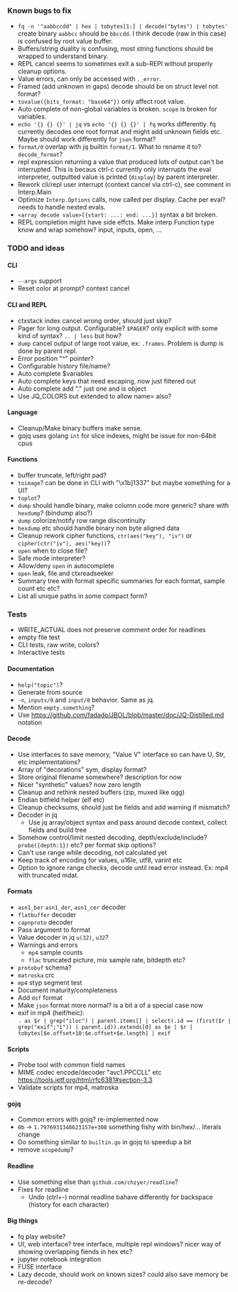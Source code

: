 ### Known bugs to fix

- `fq -n '"aabbccdd" | hex | tobytes[1:] | decode("bytes") | tobytes'` create binary `aabbcc` should be `bbccdd`. I think decode (raw in this case) is confused by root value buffer.
- Buffers/string duality is confusing, most string functions should be wrapped to understand binary.
- REPL cancel seems to sometimes exit a sub-REPl without properly cleanup options.
- Value errors, can only be accessed with `._error`.
- Framed (add unknown in gaps) decode should be on struct level not format?
- `tovalue({bits_format: "base64"})` only affect root value.
- Auto complete of non-global variables is broken. `scope` is broken for variables.
- `echo '{} {} {}' | jq` vs `echo '{} {} {}' | fq` works differently. fq currently decodes one root format and might add unknown fields etc. Maybe should work differently for `json` format?
- `format/0` overlap with jq builtin `format/1`. What to rename it to? `decode_format`?
- repl expression returning a value that produced lots of output can't be interrupted. This is becaus ctrl-c currently only interrupts the eval interpreter, outputted value is printed (`display`) by parent interpreter.
- Rework cli/repl user interrupt (context cancel via ctrl-c), see comment in Interp.Main
- Optimize `Interp.Options` calls, now called per display. Cache per eval? needs to handle nested evals.
- `<array decode value>[{start: ...: end: ...}]` syntax a bit broken.
- REPL completion might have side effcts. Make interp.Function type know and wrap somehow? input, inputs, open, ...

### TODO and ideas

#### CLI

- `--args` support
- Reset color at prompt? context cancel

#### CLI and REPL

- ctxstack index cancel wrong order, should just skip?
- Pager for long output. Configurable? `$PAGER`? only explicit with some kind of syntax? `.. | less` but how?
- `dump` cancel output of large root value, ex: `.frames`. Problem is dump is done by parent repl.
- Error position "^" pointer?
- Configurable history file/name?
- Auto complete $variables
- Auto complete keys that need escaping, now just filtered out
- Auto complete add "." just one and is object
- Use JQ_COLORS but extended to allow name= also?

#### Language

- Cleanup/Make binary buffers make sense.
- gojq uses golang `int` for slice indexes, might be issue for non-64bit cpus

#### Functions

- buffer truncate, left/right pad?
- `toimage`? can be done in CLI with "\x1b]1337" but maybe something for a UI?
- `toplot`?
- `dump` should handle binary, make column code more generic? share with `hexdump`? (bindump also?)
- `dump` colorize/notify row range discontinuity
- `hexdump` etc should handle binary non byte aligned data
- Cleanup rework cipher functions, `ctr(aes("key"), "iv")` or `cipher(ctr("iv"), aes("key))`?
- `open` when to close file?
- Safe mode interpreter?
- Allow/deny `open` in autocomplete
- `open` leak, file and ctxreadseeker
- Summary tree with format specific summaries for each format, sample count etc etc?
- List all unique paths in some compact form?

### Tests

- WRITE_ACTUAL does not preserve comment order for readlines
- empty file test
- CLI tests, raw write, colors?
- Interactive tests

#### Documentation

- `help("topic")`?
- Generate from source
- `-n`, `inputs/0` and `input/0` behavior. Same as jq.
- Mention `empty.something`?
- Use https://github.com/fadado/JBOL/blob/master/doc/JQ-Distilled.md notation

#### Decode

- Use interfaces to save memory, "Value V" interface so can have U, Str, etc implementations?
- Array of "decorations" sym, display format?
- Store original filename somewhere? description for now
- Nicer "synthetic" values? now zero length
- Cleanup and rethink nested buffers (zip, muxed like ogg)
- Endian bitfield helper (elf etc)
- Cleanup checksums, should just be fields and add warning if mismatch?
- Decoder in jq
  - Use jq array/object syntax and pass around decode context, collect fields and build tree
- Somehow control/limit nested decoding, depth/exclude/include? `probe({depth:1})` etc? per format skip options?
- Can't use range while decoding, not calculated yet
- Keep track of encoding for values, u16le, utf8, varint etc
- Option to ignore range checks, decode until read error instead. Ex: mp4 with truncated mdat.

#### Formats

- `asn1_ber` `asn1_der`, `asn1_cer` decoder
- `flatbuffer` decoder
- `capnproto` decoder
- Pass argument to format
- Value decoder in jq `u(32)`, `u32`?
- Warnings and errors
  - `mp4` sample counts
  - `flac` truncated picture, mix sample rate, bitdepth etc?
- `protobuf` schema?
- `matroska` crc
- `mp4` styp segment test
- Document maturity/completeness
- Add `dsf` format
- Make `json` format more normal? is a bit a of a special case now
- exif in mp4 (heif/heic):<br>
`. as $r | grep("iloc") | parent.items[] | select(.id == (first($r | grep("exif";"i")) | parent.id)).extends[0] as $e | $r | tobytes[$e.offset+10:$e.offset+$e.length] | exif`

#### Scripts

- Probe tool with common field names
- MIME codec encode/decoder "avc1.PPCCLL" etc https://tools.ietf.org/html/rfc6381#section-3.3
- Validate scripts for mp4, matroska

#### gojq

- Common errors with gojq? re-implemented now
- `0b` -> `1.7976931348623157e+308` something fishy with bin/hex/... literals change
- Do something similar to `builtin.go` in gojq to speedup a bit
- remove `scopedump`?

#### Readline

- Use something else than `github.com/chzyer/readline`?
- Fixes for readline
  - Undo (ctrl+-) normal readline bahave differently for backspace (history for each character)

#### Big things

- fq play website?
- UI, web interface? tree interface, multiple repl windows? nicer way of showing overlapping fiends in hex etc?
- jupyter notebook integration
- FUSE interface
- Lazy decode, should work on known sizes? could also save memory be re-decode?
